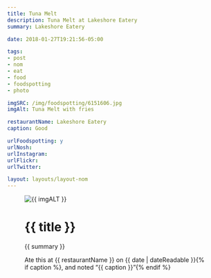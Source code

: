 ```yaml
---
title: Tuna Melt
description: Tuna Melt at Lakeshore Eatery
summary: Lakeshore Eatery

date: 2018-01-27T19:21:56-05:00

tags:
- post
- nom
- eat
- food
- foodspotting
- photo

imgSRC: /img/foodspotting/6151606.jpg
imgAlt: Tuna Melt with fries

restaurantName: Lakeshore Eatery
caption: Good

urlFoodspotting: y
urlNosh:
urlInstagram:
urlFlickr:
urlTwitter:

layout: layouts/layout-nom
---
```

<figure class="nom">
	<img class="u-photo img-border" src="{{ imgSRC }}" alt="{{ imgALT }}">
	<figcaption>
		<h1 class="title p-name">{{ title }}</h1>
		<p class="summary">{{ summary }}</p>
		<p>Ate this at {{ restaurantName }} on <time class="dt-published" datetime="{{ date | dateIso }}">{{ date | dateReadable }}</time>{% if caption %}, and noted <q class="caption">{{ caption }}</q>{% endif %}
	</figcaption>
</figure>